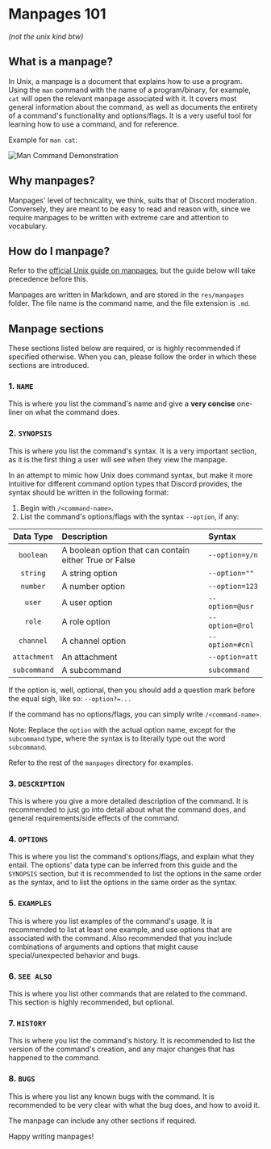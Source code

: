 # Manpages 101

_(not the unix kind btw)_

## What is a manpage?

In Unix, a manpage is a document that explains how to use a program. Using the
`man` command with the name of a program/binary, for example, `cat` will open
the relevant manpage associated with it. It covers most general information
about the command, as well as documents the entirety of a command's
functionality and options/flags. It is a very useful tool for learning how to
use a command, and for reference.

Example for `man cat`:

![Man Command Demonstration](man-demonstration.gif)

## Why manpages?

Manpages' level of technicality, we think, suits that of Discord moderation.
Conversely, they are meant to be easy to read and reason with, since we require
manpages to be written with extreme care and attention to vocabulary.

## How do I manpage?

Refer to the
[official Unix guide on manpages](https://linux.die.net/man/7/man-pages), but
the guide below will take precedence before this.

Manpages are written in Markdown, and are stored in the `res/manpages` folder.
The file name is the command name, and the file extension is `.md`.

## Manpage sections

These sections listed below are required, or is highly recommended if specified
otherwise. When you can, please follow the order in which these sections are
introduced.

### 1. `NAME`

This is where you list the command's name and give a **very concise** one-liner
on what the command does.

### 2. `SYNOPSIS`

This is where you list the command's syntax. It is a very important section, as
it is the first thing a user will see when they view the manpage.

In an attempt to mimic how Unix does command syntax, but make it more intuitive
for different command option types that Discord provides, the syntax should be
written in the following format:

1. Begin with `/<command-name>`.
2. List the command's options/flags with the syntax `--option`, if any:

|  Data Type   | Description                                            | Syntax          |
| :----------: | :----------------------------------------------------- | :-------------- |
|  `boolean`   | A boolean option that can contain either True or False | `--option=y/n`  |
|   `string`   | A string option                                        | `--option=""`   |
|   `number`   | A number option                                        | `--option=123`  |
|    `user`    | A user option                                          | `--option=@usr` |
|    `role`    | A role option                                          | `--option=@rol` |
|  `channel`   | A channel option                                       | `--option=#cnl` |
| `attachment` | An attachment                                          | `--option=att`  |
| `subcommand` | A subcommand                                           | `subcommand`    |

If the option is, well, optional, then you should add a question mark before the
equal sigh, like so: `--option?=...`

If the command has no options/flags, you can simply write `/<command-name>`.

Note: Replace the `option` with the actual option name, except for the
`subcommand` type, where the syntax is to literally type out the word
`subcommand`.

Refer to the rest of the `manpages` directory for examples.

### 3. `DESCRIPTION`

This is where you give a more detailed description of the command. It is
recommended to just go into detail about what the command does, and general
requirements/side effects of the command.

### 4. `OPTIONS`

This is where you list the command's options/flags, and explain what they
entail. The options' data type can be inferred from this guide and the
`SYNOPSIS` section, but it is recommended to list the options in the same order
as the syntax, and to list the options in the same order as the syntax.

### 5. `EXAMPLES`

This is where you list examples of the command's usage. It is recommended to
list at least one example, and use options that are associated with the command.
Also recommended that you include combinations of arguments and options that
might cause special/unexpected behavior and bugs.

### 6. `SEE ALSO`

This is where you list other commands that are related to the command. This
section is highly recommended, but optional.

### 7. `HISTORY`

This is where you list the command's history. It is recommended to list the
version of the command's creation, and any major changes that has happened to
the command.

### 8. `BUGS`

This is where you list any known bugs with the command. It is recommended to be
very clear with what the bug does, and how to avoid it.

The manpage can include any other sections if required.

Happy writing manpages!
